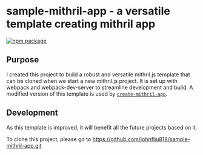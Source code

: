 # sample-mithril-app - a versatile template creating mithril app
[![npm package](https://nodei.co/npm/sample-mithril-app.png?downloads=true&downloadRank=true&stars=true)](https://nodei.co/npm/sample-mithril-app/)


## Purpose

I created this project to build a robust and versatile mithril.js template that can be cloned when we start a new mithril.js project. It is set up with webpack and webpack-dev-server to streamline development and build. A modified version of this template is used by [`create-mithril-app`](https://www.npmjs.com/package/create-mithril-app).

## Development

As this template is improved, it will benefit all the future projects based on it.

To clone this project, please go to https://github.com/johnfliu818/sample-mithril-app.git

